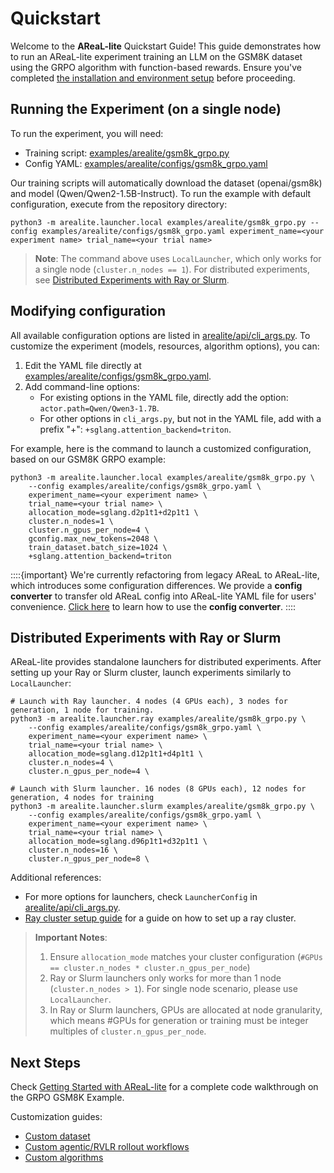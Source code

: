 # Quickstart

Welcome to the **AReaL-lite** Quickstart Guide! This guide demonstrates how to run an
AReaL-lite experiment training an LLM on the GSM8K dataset using the GRPO algorithm with
function-based rewards. Ensure you've completed
[the installation and environment setup](installation.md) before proceeding.

## Running the Experiment (on a single node)

To run the experiment, you will need:

- Training script:
  [examples/arealite/gsm8k_grpo.py](https://github.com/inclusionAI/AReaL/blob/main/examples/arealite/gsm8k_grpo.py)
- Config YAML:
  [examples/arealite/configs/gsm8k_grpo.yaml](https://github.com/inclusionAI/AReaL/blob/main/examples/arealite/configs/gsm8k_grpo.yaml)

Our training scripts will automatically download the dataset (openai/gsm8k) and model
(Qwen/Qwen2-1.5B-Instruct). To run the example with default configuration, execute from
the repository directory:

```
python3 -m arealite.launcher.local examples/arealite/gsm8k_grpo.py --config examples/arealite/configs/gsm8k_grpo.yaml experiment_name=<your experiment name> trial_name=<your trial name>
```

> **Note**: The command above uses `LocalLauncher`, which only works for a single node
> (`cluster.n_nodes == 1`). For distributed experiments, see
> [Distributed Experiments with Ray or Slurm](quickstart.md#distributed-experiments-with-ray-or-slurm).

## Modifying configuration

All available configuration options are listed in
[arealite/api/cli_args.py](https://github.com/inclusionAI/AReaL/blob/main/arealite/api/cli_args.py).
To customize the experiment (models, resources, algorithm options), you can:

1. Edit the YAML file directly at
   [examples/arealite/configs/gsm8k_grpo.yaml](https://github.com/inclusionAI/AReaL/blob/main/examples/arealite/configs/gsm8k_grpo.yaml).
1. Add command-line options:
   - For existing options in the YAML file, directly add the option:
     `actor.path=Qwen/Qwen3-1.7B`.
   - For other options in `cli_args.py`, but not in the YAML file, add with a prefix
     "+": `+sglang.attention_backend=triton`.

For example, here is the command to launch a customized configuration, based on our
GSM8K GRPO example:

```
python3 -m arealite.launcher.local examples/arealite/gsm8k_grpo.py \
    --config examples/arealite/configs/gsm8k_grpo.yaml \
    experiment_name=<your experiment name> \
    trial_name=<your trial name> \
    allocation_mode=sglang.d2p1t1+d2p1t1 \
    cluster.n_nodes=1 \
    cluster.n_gpus_per_node=4 \
    gconfig.max_new_tokens=2048 \
    train_dataset.batch_size=1024 \
    +sglang.attention_backend=triton
```

::::{important} We're currently refactoring from legacy AReaL to AReaL-lite, which
introduces some configuration differences. We provide a **config converter** to transfer
old AReaL config into AReaL-lite YAML file for users' convenience. [Click here](xxx) to
learn how to use the **config converter**. ::::

## Distributed Experiments with Ray or Slurm

AReaL-lite provides standalone launchers for distributed experiments. After setting up
your Ray or Slurm cluster, launch experiments similarly to `LocalLauncher`:

```
# Launch with Ray launcher. 4 nodes (4 GPUs each), 3 nodes for generation, 1 node for training.
python3 -m arealite.launcher.ray examples/arealite/gsm8k_grpo.py \
    --config examples/arealite/configs/gsm8k_grpo.yaml \
    experiment_name=<your experiment name> \
    trial_name=<your trial name> \
    allocation_mode=sglang.d12p1t1+d4p1t1 \
    cluster.n_nodes=4 \
    cluster.n_gpus_per_node=4 \

# Launch with Slurm launcher. 16 nodes (8 GPUs each), 12 nodes for generation, 4 nodes for training
python3 -m arealite.launcher.slurm examples/arealite/gsm8k_grpo.py \
    --config examples/arealite/configs/gsm8k_grpo.yaml \
    experiment_name=<your experiment name> \
    trial_name=<your trial name> \
    allocation_mode=sglang.d96p1t1+d32p1t1 \
    cluster.n_nodes=16 \
    cluster.n_gpus_per_node=8 \
```

Additional references:

- For more options for launchers, check `LauncherConfig` in
  [arealite/api/cli_args.py](https://github.com/inclusionAI/AReaL/blob/main/arealite/api/cli_args.py).
- [Ray cluster setup guide](installation.md#optional-launch-ray-cluster-for-distributed-training)
  for a guide on how to set up a ray cluster.

> **Important Notes**:
>
> 1. Ensure `allocation_mode` matches your cluster configuration
>    (`#GPUs == cluster.n_nodes * cluster.n_gpus_per_node`)
> 1. Ray or Slurm launchers only works for more than 1 node (`cluster.n_nodes > 1`). For
>    single node scenario, please use `LocalLauncher`.
> 1. In Ray or Slurm launchers, GPUs are allocated at node granularity, which means
>    #GPUs for generation or training must be integer multiples of
>    `cluster.n_gpus_per_node`.

<!--
> **Notes**: Before launching distributed experiments, please check if your `allocation_mode` matches your cluster configuration. Make sure #GPUs allocated by `allocation_mode` equals to `cluster.n_nodes * cluster.n_gpus_per_node`.
> **Note**: Ray and Slurm launchers only work for distributed experiments with more than 1 node (`cluster.n_nodes > 1`). They allocate GPUs for training and generation at the granularity of **nodes**, which means the number of GPUs allocated for generation and training must be integer multiples of `cluster.n_gpus_per_node`.
-->

## Next Steps

Check [Getting Started with AReaL-lite](../arealite/gsm8k_grpo.md) for a complete code
walkthrough on the GRPO GSM8K Example.

Customization guides:

- [Custom dataset](../customization/dataset.md)
- [Custom agentic/RVLR rollout workflows](../customization/agent.md)
- [Custom algorithms](../customization/algorithm.md)
